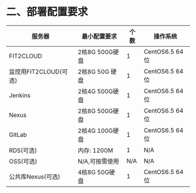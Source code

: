 # **二、部署配置要求**

| 服务器 | 最小配置要求 | 个数 | 操作系统 |
| --- | --- | --- | --- |
| FIT2CLOUD | 2核8G 500G硬盘 | 1 | CentOS6.5 64位 |
| 监控用FIT2CLOUD(可选) | 2核8G 50G 硬盘 | 1 | CentOS6.5 64位 |
| Jenkins | 2核4G 500G硬盘 | 1 | CentOS6.5 64位 |
| Nexus | 2核8G 500G硬盘 | 1 | CentOS6.5 64位 |
| GitLab | 2核4G 100G硬盘 | 1 | CentOS6.5 64位 |
| RDS(可选) | 内存: 1200M | 1 | N/A |
| OSS(可选) | N/A,可按需使用 |  N/A | N/A |
| 公共库Nexus(可选) | 4核8G 50G硬盘 | 1 | CentOS6.5 64位 |